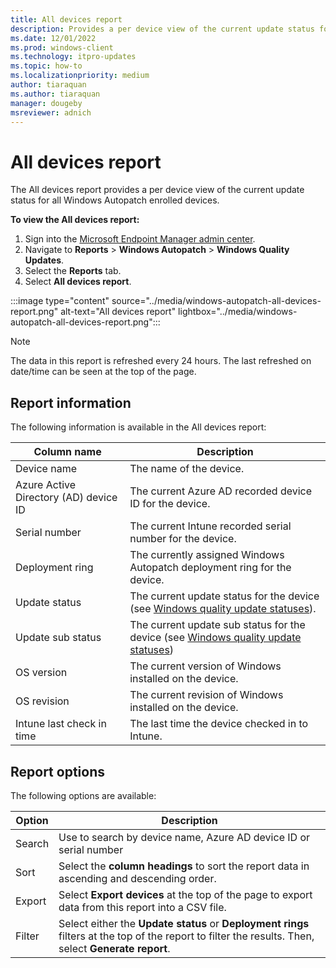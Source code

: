 ```yaml
---
title: All devices report
description: Provides a per device view of the current update status for all Windows Autopatch enrolled devices.  
ms.date: 12/01/2022
ms.prod: windows-client
ms.technology: itpro-updates
ms.topic: how-to
ms.localizationpriority: medium
author: tiaraquan
ms.author: tiaraquan
manager: dougeby
msreviewer: adnich
---
```


# All devices report

The All devices report provides a per device view of the current update status for all Windows Autopatch enrolled devices.

**To view the All devices report:**

1. Sign into the [Microsoft Endpoint Manager admin center](https://go.microsoft.com/fwlink/?linkid=2109431).
1. Navigate to **Reports** > **Windows Autopatch** > **Windows Quality Updates**.
1. Select the **Reports** tab.
1. Select **All devices report**.

:::image type="content" source="../media/windows-autopatch-all-devices-report.png" alt-text="All devices report" lightbox="../media/windows-autopatch-all-devices-report.png":::

> [!NOTE]
> The data in this report is refreshed every 24 hours. The last refreshed on date/time can be seen at the top of the page.

## Report information

The following information is available in the All devices report:

| Column name | Description |
| ----- | ----- |
| Device name | The name of the device. |
| Azure Active Directory (AD) device ID | The current Azure AD recorded device ID for the device. |
| Serial number | The current Intune recorded serial number for the device. |
| Deployment ring | The currently assigned Windows Autopatch deployment ring for the device. |
| Update status | The current update status for the device (see [Windows quality update statuses](windows-autopatch-windows-quality-update-reports-overview.md#windows-quality-update-statuses)). |
| Update sub status | The current update sub status for the device (see [Windows quality update statuses](windows-autopatch-windows-quality-update-reports-overview.md#windows-quality-update-statuses)) |
| OS version | The current version of Windows installed on the device. |
| OS revision | The current revision of Windows installed on the device. |
| Intune last check in time | The last time the device checked in to Intune. |

## Report options

The following options are available:

| Option | Description |
| ----- | ----- |
| Search | Use to search by device name, Azure AD device ID or serial number |
| Sort | Select the **column headings** to sort the report data in ascending and descending order. |
| Export | Select **Export devices** at the top of the page to export data from this report into a CSV file. |
| Filter | Select either the **Update status** or **Deployment rings** filters at the top of the report to filter the results. Then, select **Generate report**. |
